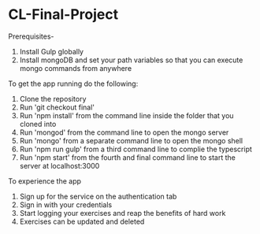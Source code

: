 # CL-Final-Project
Prerequisites-  
1. Install Gulp globally  
2. Install mongoDB and set your path variables so that you can execute mongo commands from anywhere  

To get the app running do the following:  
1. Clone the repository  
2. Run 'git checkout final'  
3. Run 'npm install' from the command line inside the folder that you cloned into  
4. Run 'mongod' from the command line to open the mongo server  
5. Run 'mongo' from a separate command line to open the mongo shell  
6. Run 'npm run gulp' from a third command line to complie the typescript  
7. Run 'npm start' from the fourth and final command line to start the server at localhost:3000  

To experience the app  
1. Sign up for the service on the authentication tab  
2. Sign in with your credentials  
3. Start logging your exercises and reap the benefits of hard work  
4. Exercises can be updated and deleted   
